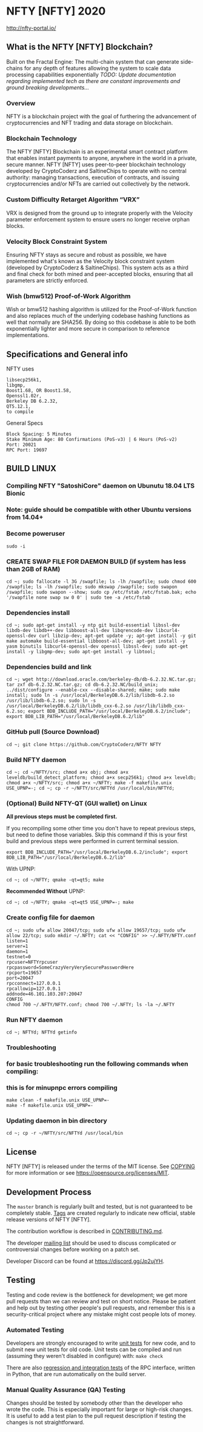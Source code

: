 NFTY [NFTY] 2020
===========================================================================================

http://nfty-portal.io/

What is the NFTY [NFTY] Blockchain?
-----------------------------------------
Built on the Fractal Engine: The multi-chain system that can generate side-chains for any depth of features allowing the system to scale data processing capabilities exponentially
*TODO: Update documentation regarding implemented tech as there are constant improvements and ground breaking developments...*

### Overview
NFTY is a blockchain project with the goal of furthering the advancement of cryptocurrencies and NFT trading and data storage on blockchain.

### Blockchain Technology
The NFTY [NFTY] Blockchain is an experimental smart contract platform that enables 
instant payments to anyone, anywhere in the world in a private, secure manner. 
NFTY [NFTY] uses peer-to-peer blockchain technology developed by CryptoCoderz and SaltineChips to operate
with no central authority: managing transactions, execution of contracts, and 
issuing cryptocurrencies and/or NFTs are carried out collectively by the network.

### Custom Difficulty Retarget Algorithm “VRX”
VRX is designed from the ground up to integrate properly with the Velocity parameter enforcement system to ensure users no longer receive orphan blocks.

### Velocity Block Constraint System
Ensuring NFTY stays as secure and robust as possible, we have implemented what's known as the Velocity block constraint system (developed by CryptoCoderz & SaltineChips). This system acts as a third and final check for both mined and peer-accepted blocks, ensuring that all parameters are strictly enforced.

### Wish (bmw512) Proof-of-Work Algorithm
Wish or bmw512 hashing algorithm is utilized for the Proof-of-Work function and also replaces much of the underlying codebase hashing functions as well that normally are SHA256. By doing so this codebase is able to be both exponentially lighter and more secure in comparison to reference implementations.

Specifications and General info
------------------
NFTY uses 

	libsecp256k1,
	libgmp,
	Boost1.68, OR Boost1.58,  
	Openssl1.02r,
	Berkeley DB 6.2.32,
	QT5.12.1,
	to compile


General Specs

	Block Spacing: 5 Minutes
	Stake Minimum Age: 80 Confirmations (PoS-v3) | 6 Hours (PoS-v2)
	Port: 20021
	RPC Port: 19697


BUILD LINUX
-----------
### Compiling NFTY "SatoshiCore" daemon on Ubunutu 18.04 LTS Bionic
### Note: guide should be compatible with other Ubuntu versions from 14.04+

### Become poweruser
```
sudo -i
```
### CREATE SWAP FILE FOR DAEMON BUILD (if system has less than 2GB of RAM)
```
cd ~; sudo fallocate -l 3G /swapfile; ls -lh /swapfile; sudo chmod 600 /swapfile; ls -lh /swapfile; sudo mkswap /swapfile; sudo swapon /swapfile; sudo swapon --show; sudo cp /etc/fstab /etc/fstab.bak; echo '/swapfile none swap sw 0 0' | sudo tee -a /etc/fstab
```

### Dependencies install
```
cd ~; sudo apt-get install -y ntp git build-essential libssl-dev libdb-dev libdb++-dev libboost-all-dev libqrencode-dev libcurl4-openssl-dev curl libzip-dev; apt-get update -y; apt-get install -y git make automake build-essential libboost-all-dev; apt-get install -y yasm binutils libcurl4-openssl-dev openssl libssl-dev; sudo apt-get install -y libgmp-dev; sudo apt-get install -y libtool;
```

### Dependencies build and link
```
cd ~; wget http://download.oracle.com/berkeley-db/db-6.2.32.NC.tar.gz; tar zxf db-6.2.32.NC.tar.gz; cd db-6.2.32.NC/build_unix; ../dist/configure --enable-cxx --disable-shared; make; sudo make install; sudo ln -s /usr/local/BerkeleyDB.6.2/lib/libdb-6.2.so /usr/lib/libdb-6.2.so; sudo ln -s /usr/local/BerkeleyDB.6.2/lib/libdb_cxx-6.2.so /usr/lib/libdb_cxx-6.2.so; export BDB_INCLUDE_PATH="/usr/local/BerkeleyDB.6.2/include"; export BDB_LIB_PATH="/usr/local/BerkeleyDB.6.2/lib"
```

### GitHub pull (Source Download)
```
cd ~; git clone https://github.com/CryptoCoderz/NFTY NFTY
```

### Build NFTY daemon
```
cd ~; cd ~/NFTY/src; chmod a+x obj; chmod a+x leveldb/build_detect_platform; chmod a+x secp256k1; chmod a+x leveldb; chmod a+x ~/NFTY/src; chmod a+x ~/NFTY; make -f makefile.unix USE_UPNP=-; cd ~; cp -r ~/NFTY/src/NFTYd /usr/local/bin/NFTYd;
```

### (Optional) Build NFTY-QT (GUI wallet) on Linux 

**All previous steps must be completed first.**

If you recompiling some other time you don't have to repeat previous steps, but need to define those variables. Skip this command if this is your first build and previous steps were performed in current terminal session.
```
export BDB_INCLUDE_PATH="/usr/local/BerkeleyDB.6.2/include"; export BDB_LIB_PATH="/usr/local/BerkeleyDB.6.2/lib"
```

With UPNP:

```
cd ~; cd ~/NFTY; qmake -qt=qt5; make
```

**Recommended Without** UPNP:

```
cd ~; cd ~/NFTY; qmake -qt=qt5 USE_UPNP=-; make
```



### Create config file for daemon
```
cd ~; sudo ufw allow 20047/tcp; sudo ufw allow 19657/tcp; sudo ufw allow 22/tcp; sudo mkdir ~/.NFTY; cat << "CONFIG" >> ~/.NFTY/NFTY.conf
listen=1
server=1
daemon=1
testnet=0
rpcuser=NFTYrpcuser
rpcpassword=SomeCrazyVeryVerySecurePasswordHere
rpcport=19657
port=20047
rpcconnect=127.0.0.1
rpcallowip=127.0.0.1
addnode=46.101.103.207:20047
CONFIG
chmod 700 ~/.NFTY/NFTY.conf; chmod 700 ~/.NFTY; ls -la ~/.NFTY
```

### Run NFTY daemon
```
cd ~; NFTYd; NFTYd getinfo
```

### Troubleshooting
### for basic troubleshooting run the following commands when compiling:
### this is for minupnpc errors compiling

```
make clean -f makefile.unix USE_UPNP=-
make -f makefile.unix USE_UPNP=-
```
### Updating daemon in bin directory
```
cd ~; cp -r ~/NFTY/src/NFTYd /usr/local/bin
```

License
-------

NFTY [NFTY] is released under the terms of the MIT license. See [COPYING](COPYING) for more
information or see https://opensource.org/licenses/MIT.

Development Process
-------------------

The `master` branch is regularly built and tested, but is not guaranteed to be
completely stable. [Tags](https://github.com/SaltineChips/NFTY/Tags) are created
regularly to indicate new official, stable release versions of NFTY [NFTY].

The contribution workflow is described in [CONTRIBUTING.md](CONTRIBUTING.md).

The developer [mailing list](https://lists.linuxfoundation.org/mailman/listinfo/bitcoin-dev)
should be used to discuss complicated or controversial changes before working
on a patch set.

Developer Discord can be found at https://discord.gg/Jp2ujYH.

Testing
-------

Testing and code review is the bottleneck for development; we get more pull
requests than we can review and test on short notice. Please be patient and help out by testing
other people's pull requests, and remember this is a security-critical project where any mistake might cost people
lots of money.

### Automated Testing

Developers are strongly encouraged to write [unit tests](/doc/unit-tests.md) for new code, and to
submit new unit tests for old code. Unit tests can be compiled and run
(assuming they weren't disabled in configure) with: `make check`

There are also [regression and integration tests](/qa) of the RPC interface, written
in Python, that are run automatically on the build server.

### Manual Quality Assurance (QA) Testing

Changes should be tested by somebody other than the developer who wrote the
code. This is especially important for large or high-risk changes. It is useful
to add a test plan to the pull request description if testing the changes is
not straightforward.
